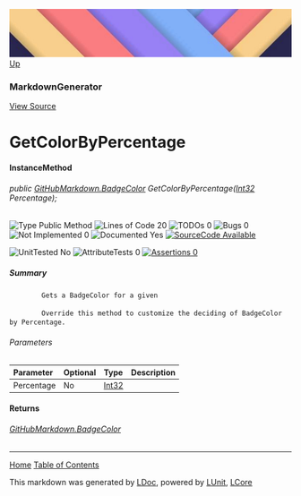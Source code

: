 ![](../Content/LDoc-banner-small.png "")
[Up](MarkdownGenerator.md)

### MarkdownGenerator
[View Source](../Markdown/MarkdownGenerator.cs)

# GetColorByPercentage

#### InstanceMethod

###### public <a href="" alt="" target="_blank">GitHubMarkdown.BadgeColor</a> GetColorByPercentage([Int32](https://msdn.microsoft.com/en-us/library/system.int32.aspx) Percentage);

![Type Public Method](http://b.repl.ca/v1/Type-Public%20Method-blue.png "") ![Lines of Code 20](http://b.repl.ca/v1/Lines%20of%20Code-20-blue.png "") ![TODOs 0](http://b.repl.ca/v1/TODOs-0-green.png "") ![Bugs 0](http://b.repl.ca/v1/Bugs-0-green.png "") ![Not Implemented 0](http://b.repl.ca/v1/Not%20Implemented-0-green.png "") ![Documented Yes](http://b.repl.ca/v1/Documented-Yes-brightgreen.png "") [![SourceCode Available](http://b.repl.ca/v1/SourceCode-Available-brightgreen.png "")](../Markdown/MarkdownGenerator.cs#L961)

![UnitTested No](http://b.repl.ca/v1/UnitTested-No-lightgrey.png "") ![AttributeTests 0](http://b.repl.ca/v1/AttributeTests-0-lightgrey.png "") [![Assertions 0](http://b.repl.ca/v1/Assertions-0-lightgrey.png "")](../Markdown/MarkdownGenerator.cs)

##### Summary

            Gets a BadgeColor for a given 
            
            Override this method to customize the deciding of BadgeColor by Percentage.
            

###### Parameters

Parameter | Optional | Type | Description
:---  | :---  | :---  | :--- 
Percentage | No | [Int32](https://msdn.microsoft.com/en-us/library/system.int32.aspx) | 


#### Returns

###### <a href="" alt="" target="_blank">GitHubMarkdown.BadgeColor</a>



---

[Home](../../README.md) [Table of Contents](../../TableOfContents.md)

This markdown was generated by [LDoc](https://github.com/CodeSingularity/LDoc), powered by [LUnit](https://github.com/CodeSingularity/LUnit), [LCore](https://github.com/CodeSingularity/LCore)
